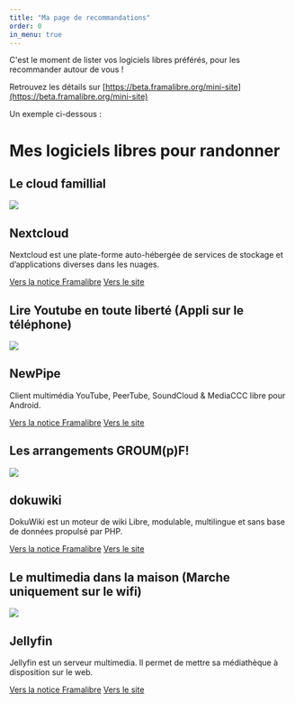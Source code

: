 ```yaml
---
title: "Ma page de recommandations"
order: 0
in_menu: true
---
```

C'est le moment de lister vos logiciels libres préférés, pour les recommander autour de vous !

Retrouvez les détails sur [https://beta.framalibre.org/mini-site](https://beta.framalibre.org/mini-site)

Un exemple ci-dessous :

# Mes logiciels libres pour randonner

## Le cloud famillial

  <article class="framalibre-notice">
    <div>
      <img src="https://framalibre.org/images/logo/Nextcloud.png">
    </div>
    <div>
      <h2>Nextcloud</h2>
      <p>Nextcloud est une plate-forme auto-hébergée de services de stockage et d’applications diverses dans les nuages.</p>
      <div>
        <a href="https://framalibre.org/notices/nextcloud.html">Vers la notice Framalibre</a>
        <a href="https://cloud.paingrille.fr">Vers le site</a>
      </div>
    </div>
  </article> 

## Lire Youtube en toute liberté (Appli sur le téléphone)


  <article class="framalibre-notice">
    <div>
      <img src="https://framalibre.org/images/logo/NewPipe.png">
    </div>
    <div>
      <h2>NewPipe</h2>
      <p>Client multimédia YouTube, PeerTube, SoundCloud &amp; MediaCCC libre pour Android.</p>
      <div>
        <a href="https://framalibre.org/notices/newpipe.html">Vers la notice Framalibre</a>
        <a href="https://newpipe.schabi.org/">Vers le site</a>
      </div>
    </div>
  </article>

## Les arrangements GROUM(p)F!

  <article class="framalibre-notice">
    <div>
      <img src="https://framalibre.org/images/logo/dokuwiki.png">
    </div>
    <div>
      <h2>dokuwiki</h2>
      <p>DokuWiki est un moteur de wiki Libre, modulable, multilingue et sans base de données propulsé par PHP.</p>
      <div>
        <a href="https://framalibre.org/notices/dokuwiki.html">Vers la notice Framalibre</a>
        <a href="https://wiki.groumpf-legroupe.fr">Vers le site</a>
      </div>
    </div>
  </article>

## Le multimedia dans la maison (Marche uniquement sur le wifi)


  <article class="framalibre-notice">
    <div>
      <img src="https://framalibre.org/images/logo/Jellyfin.png">
    </div>
    <div>
      <h2>Jellyfin</h2>
      <p>Jellyfin est un serveur multimedia. ll permet de mettre sa médiathèque à disposition sur le web.</p>
      <div>
        <a href="https://framalibre.org/notices/jellyfin.html">Vers la notice Framalibre</a>
        <a href="http://ticot:8096">Vers le site</a>
      </div>
    </div>
  </article> 